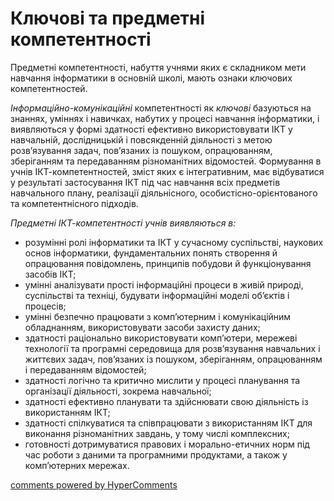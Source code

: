<div id="hypercomments_widget" class="js-hypercomments-widget invisible"></div>

Ключові та предметні компетентності
=============================================

Предметні компетентності, набуття учнями яких є складником мети навчання інформатики в основній школі, мають ознаки ключових компетентностей. 

<i>Інформаційно-комунікаційні</i> компетентності як <i>ключові</i> базуються на знаннях, уміннях і навичках, набутих у процесі навчання інформатики, і виявляються у формі здатності ефективно використовувати ІКТ у навчальній, дослідницькій і повсякденній діяльності з метою розв’язування задач, пов’язаних із пошуком, опрацюванням, зберіганням та передаванням різноманітних відомостей. Формування в учнів ІКТ-компетентностей, зміст яких є інтегративним, має відбуватися у результаті застосування ІКТ під час навчання всіх предметів навчального плану, реалізації діяльнісного, особистісно-орієнтованого та компетентнісного підходів. 

<i>Предметні ІКТ-компетентності учнів виявляються в:</i>
<ul>
<li>розумінні ролі інформатики та ІКТ у сучасному суспільстві, наукових основ інформатики, фундаментальних понять створення й опрацювання повідомлень, принципів побудови й функціонування засобів ІКТ;</li>
<li>умінні аналізувати прості інформаційні процеси в живій природі, суспільстві та техніці, будувати інформаційні моделі об’єктів і процесів;</li>
<li>умінні безпечно працювати з комп’ютерним і комунікаційним обладнанням, використовувати засоби захисту даних;</li>
<li>здатності раціонально використовувати комп’ютери, мережеві технології та програмні середовища для розв’язування навчальних і життєвих задач, пов’язаних із пошуком, зберіганням, опрацюванням і передаванням відомостей;</li> 
<li>здатності логічно та критично мислити у процесі планування та організації діяльності, зокрема навчальної;</li>
<li>здатності ефективно планувати та здійснювати свою діяльність із використанням ІКТ;</li>
<li>здатності спілкуватися та співпрацювати з використанням ІКТ для виконання різноманітних завдань, у тому числі комплексних;</li>
<li>готовності дотримуватися правових і морально-етичних норм під час  роботи з даними та програмними продуктами, а також у комп’ютерних мережах. </li>
</ul>


<div class="js-hypercomments-container">
<a href="http://hypercomments.com" class="hc-link" title="comments widget">comments powered by HyperComments</a>
</div>